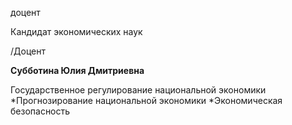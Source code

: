 доцент

Кандидат экономических наук

/Доцент

**Субботина Юлия Дмитриевна**

Государственное регулирование национальной экономики
	*Прогнозирование национальной экономики
	*Экономическая безопасность